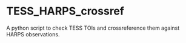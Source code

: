# TESS_HARPS_crossref

A python script to check TESS TOIs and crossreference them against HARPS observations.